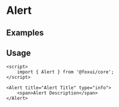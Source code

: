 <script>
	import Example from './Example.svelte';
</script>

# Alert

## Examples

<Example />

## Usage

```svelte
<script>
	import { Alert } from '@foxui/core';
</script>

<Alert title="Alert Title" type="info">
	<span>Alert Description</span>
</Alert>
```
